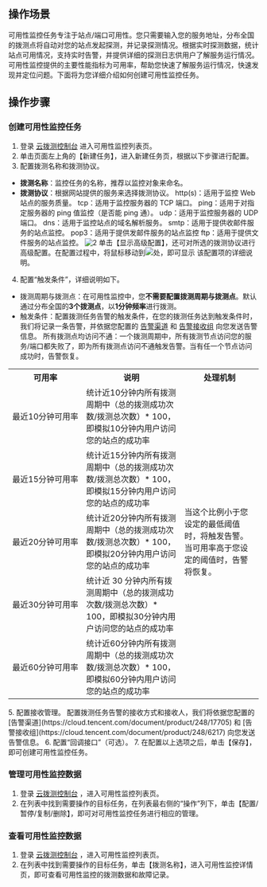 
## 操作场景
可用性监控任务专注于站点/端口可用性。您只需要输入您的服务地址，分布全国的拨测点将自动对您的站点发起探测，并记录探测情况。根据实时探测数据，统计站点可用情况，支持实时告警，并提供详细的探测日志供用户了解服务运行情况。
可用性监控提供的主要性能指标为可用率，帮助您快速了解服务运行情况，快速发现并定位问题。下面将为您详细介绍如何创建可用性监控任务。




## 操作步骤
### 创建可用性监控任务
1. 登录 [云拨测控制台](https://console.cloud.tencent.com/cat/availTaskList) 进入可用性监控列表页。
2. 单击页面左上角的【新建任务】，进入新建任务页，根据以下步骤进行配置。
3. 配置拨测名称和拨测协议。
 - **拨测名称**：监控任务的名称，推荐以监控对象来命名。
 - **拨测协议**：根据网站提供的服务来选择拨测协议。
http(s)：适用于监控 Web 站点的服务质量。
tcp：适用于监控服务器的 TCP 端口。
ping：适用于对指定服务器的 ping 值监控（是否能 ping 通）。
udp：适用于监控服务器的 UDP 端口。
dns：适用于监控站点的域名解析服务。
smtp：适用于提供收邮件服务的站点监控。
pop3：适用于提供发邮件服务的站点监控
ftp：适用于提供文件服务的站点监控。
![2](https://main.qcloudimg.com/raw/4f99a064ab77f39b617de2a8f6e76ed7.png)
单击【显示高级配置】，还可对所选的拨测协议进行高级配置。在配置过程中，将鼠标移动到<img src="https://main.qcloudimg.com/raw/6697ae731a2585bdbe251f82e5ea326e.jpg"  style="margin:0;">处，即可显示
该配置项的详细说明。
4. 配置“触发条件”，详细说明如下。
  - 拨测周期与拨测点：在可用性监控中，您**不需要配置拨测周期与拨测点**。默认通过分布全国的**3个拨测点**，以**1分钟频率**进行拨测。
  - 触发条件：配置拨测任务告警的触发条件，在您的拨测任务达到触发条件时，我们将记录一条告警，并依据您配置的 [告警渠道](https://cloud.tencent.com/document/product/248/17705) 和 [告警接收组](https://cloud.tencent.com/document/product/248/6217) 向您发送告警信息。
所有拨测点均访问不通：一个拨测周期中，所有拨测节点访问您的服务/端口都失败了，即为所有拨测点访问不通触发告警。当有任一个节点访问成功时，告警恢复。
<table>
   <tr>
      <th>可用率</th>
      <th>说明</th>
      <th>处理机制</th>
   </tr>
   <tr>
      <td nowrap="nowrap">最近10分钟可用率</td>
      <td>统计近10分钟内所有拨测周期中（总的拨测成功次数/拨测总次数）* 100，即模拟10分钟内用户访问您的站点的成功率</td>
      <td rowspan="5">当这个比例小于您设定的最低阈值时，将触发告警。当可用率高于您设定的阈值时，告警将恢复。</td>
   </tr>
   <tr>
      <td nowrap="nowrap">最近15分钟可用率</td>
      <td>统计近15分钟内所有拨测周期中（总的拨测成功次数/拨测总次数）* 100，即模拟15分钟内用户访问您的站点的成功率</td>
   </tr>
   <tr>
      <td>最近20分钟可用率</td>
      <td>统计近20分钟内所有拨测周期中（总的拨测成功次数/拨测总次数）* 100，即模拟20分钟内用户访问您的站点的成功率</td>
   </tr>
   <tr>
      <td>最近30分钟可用率</td>
      <td>统计近 30 分钟内所有拨测周期中（总的拨测成功次数/拨测总次数）* 100，即模拟30分钟内用户访问您的站点的成功率</td>
   </tr>
   <tr>
      <td>最近60分钟可用率</td>
      <td>统计近60分钟内所有拨测周期中（总的拨测成功次数/拨测总次数）* 100，即模拟60分钟内用户访问您的站点的成功率</td>
   </tr>
</table>
5. 配置接收管理。
配置拨测任务告警的接收方式和接收人，我们将依据您配置的 [告警渠道](https://cloud.tencent.com/document/product/248/17705) 和 [告警接收组](https://cloud.tencent.com/document/product/248/6217) 向您发送告警信息。
6. 配置“回调接口”（可选）。
7. 在配置以上选项之后，单击【保存】，即可创建可用性监控任务。


### 管理可用性监控数据
1. 登录 [云拨测控制台](https://console.cloud.tencent.com/cat/availTaskList) ，进入可用性监控列表页。
2. 在列表中找到需要操作的目标任务，在列表最右侧的“操作”列下，单击【配置/暂停/复制/删除】，即可对可用性监控任务进行相应的管理。

### 查看可用性监控数据
1. 登录 [云拨测控制台](https://console.cloud.tencent.com/cat/availTaskList) ，进入可用性监控列表页。
2. 在列表中找到需要操作的目标任务，单击【拨测名称】，进入可用性监控详情页，即可查看可用性监控的拨测数据和故障记录。
